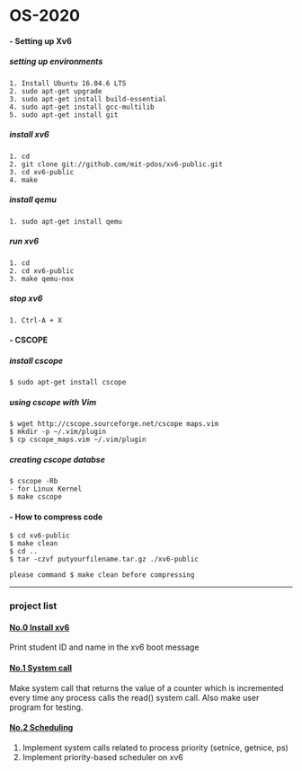 # OS-2020

#### - Setting up Xv6

##### setting up environments
    1. Install Ubuntu 16.04.6 LTS
    2. sudo apt-get upgrade
    3. sudo apt-get install build-essential
    4. sudo apt-get install gcc-multilib
    5. sudo apt-get install git
    
##### install xv6
    1. cd
    2. git clone git://github.com/mit-pdos/xv6-public.git
    3. cd xv6-public
    4. make
    
##### install qemu 
    1. sudo apt-get install qemu
    
##### run xv6
    1. cd
    2. cd xv6-public
    3. make qemu-nox
    
##### stop xv6
    1. Ctrl-A + X
   
#### - CSCOPE

##### install cscope
    $ sudo apt-get install cscope
    
##### using cscope with Vim
    $ wget http://cscope.sourceforge.net/cscope maps.vim
    $ mkdir -p ~/.vim/plugin
    $ cp cscope_maps.vim ~/.vim/plugin
    
##### creating cscope databse
    $ cscope -Rb
    - for Linux Kernel
    $ make cscope

#### - How to compress code
    
    $ cd xv6-public
    $ make clean
    $ cd ..
    $ tar -czvf putyourfilename.tar.gz ./xv6-public
    
    please command $ make clean before compressing
    
--- 
### project list   
#### [No.0 Install xv6](com/ji-one/OS-2020/tree/master/project%20%230)   
Print student ID and name in the xv6 boot message
  
#### [No.1 System call](https://github.com/ji-one/OS-2020/tree/master/project%20%232)  
Make system call that returns the value of a counter which is incremented every time any process calls the read() system call. Also make user program for testing.
  
#### [No.2 Scheduling](https://github.com/ji-one/OS-2020/tree/master/project%20%232)
1. Implement system calls related to process priority (setnice, getnice, ps)
2. Implement priority-based scheduler on xv6  

